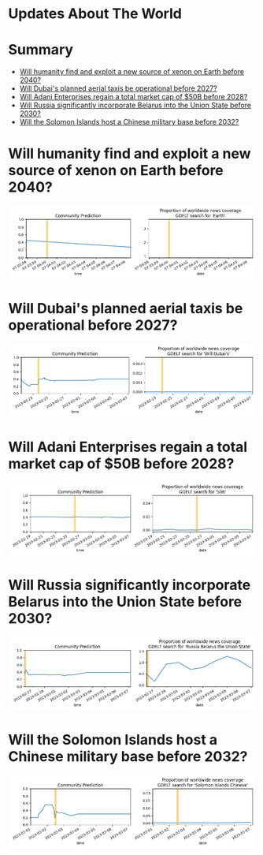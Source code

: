 
Updates About The World
=======================

Summary
=======

* [Will humanity find and exploit a new source of xenon on Earth before 2040?](#will-humanity-find-and-exploit-a-new-source-of-xenon-on-earth-before-2040)
* [Will Dubai's planned aerial taxis be operational before 2027?](#will-dubais-planned-aerial-taxis-be-operational-before-2027)
* [Will Adani Enterprises regain a total market cap of $50B before 2028?](#will-adani-enterprises-regain-a-total-market-cap-of-50b-before-2028)
* [Will Russia significantly incorporate Belarus into the Union State before 2030?](#will-russia-significantly-incorporate-belarus-into-the-union-state-before-2030)
* [Will the Solomon Islands host a Chinese military base before 2032?](#will-the-solomon-islands-host-a-chinese-military-base-before-2032)

# Will humanity find and exploit a new source of xenon on Earth before 2040?


![Missing xenon found and used?](assets/01.png)
# Will Dubai's planned aerial taxis be operational before 2027?


![Dubai's aerial taxis operational before 2027?](assets/07.png)
# Will Adani Enterprises regain a total market cap of $50B before 2028?


![Adani Market Cap Recovery by 2028](assets/08.png)
# Will Russia significantly incorporate Belarus into the Union State before 2030?


![Russia taking over Belarus before 2030](assets/09.png)
# Will the Solomon Islands host a Chinese military base before 2032?


![Chinese Military Base in the Solomon Islands](assets/10.png)